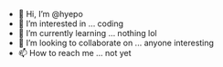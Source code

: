 - 👋 Hi, I’m @hyepo
- 👀 I’m interested in ... coding 
- 🌱 I’m currently learning ... nothing lol
- 💞️ I’m looking to collaborate on ... anyone interesting 
- 📫 How to reach me ... not yet 

<!---
hyepo/hyepo is a ✨ special ✨ repository because its `README.md` (this file) appears on your GitHub profile.
You can click the Preview link to take a look at your changes.
--->
